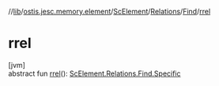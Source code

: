 //[lib](../../../../../index.md)/[ostis.jesc.memory.element](../../../index.md)/[ScElement](../../index.md)/[Relations](../index.md)/[Find](index.md)/[rrel](rrel.md)

# rrel

[jvm]\
abstract fun [rrel](rrel.md)(): [ScElement.Relations.Find.Specific](-specific/index.md)
